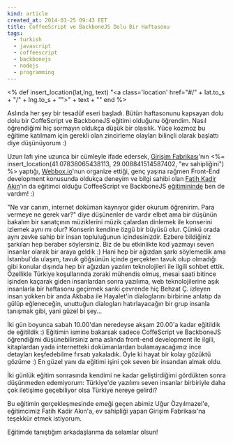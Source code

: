 ```yaml
---
kind: article
created_at: 2014-01-25 09:43 EET
title: CoffeeScript ve BackboneJS Dolu Bir Haftasonu
tags:
  - turkish
  - javascript
  - coffeescript
  - backbonejs
  - nodejs
  - programming
---
```


<% def insert_location(lat,lng, text)
		"<a class='location' href=\"#/" + lat.to_s + "/" + lng.to_s +  "\">" + text + "</a>"
	end	
%>

Aslında her şey bir tesadüf eseri başladı. Bütün haftasonunu kapsayan dolu dolu bir CoffeScript ve BackboneJS eğitimi olduğunu öğrendim. Nasıl öğrendiğimi hiç sormayın oldukça düşük bir olasılık. Yüce kozmoz bu eğitime katılmam için gerekli olan zincirleme olayları bilinçli olarak başlattı diye düşünüyorum :)


Uzun lafı yine uzunca bir cümleyle ifade edersek, [Girişim Fabrikası](http://girisimfabrikasi.com/)'nın 
<%= insert_location(41.07838065438113, 29.008841514587402, "ev sahipliğini") %>  yaptığı, [Webbox.io](http://webbox.io/)'nun organize ettiği, genç yaşına rağmen Front-End development konusunda oldukça deneyim ve bilgi sahibi olan [Fatih Kadir Akın](http://fatihak.in/)'ın da eğitimci olduğu CoffeeScript ve BackboneJS [eğitimininde](http://webbox.io/workshop/tr/coffee/) ben de vardım! :)


"Ne var canım, internet doküman kaynıyor gider okurum öğrenirim. Para vermeye ne gerek var?" diye düşünenler de vardır elbet ama bir düşünün bakalım bir sanatçının müziklerini müzik çalardan dinlemek ile konserini izlemek aynı mı olur? Konserin kendine özgü bir büyüsü olur. Çünkü orada aynı zevke sahip bir insan topluluğunun içindesinizdir. Ezbere bildiğiniz şarkıları hep beraber söylersiniz. Biz de bu etkinlikte kod yazmayı seven insanlar olarak bir araya geldik :) Hani hep bir ağızdan şarkı söylemedik ama İstanbul'da ulaşım, tavuk göğsünün içinde gerçekten tavuk olup olmadığı gibi konular dışında hep bir ağızdan yazılım teknolojileri ile ilgili sohbet ettik. Özellikle Türkiye koşullarında zoraki mühendis olmuş, mesai saati bitince işinden kaçarak giden insanlardan sonra yazılıma, web teknolojilerine aşık insanlarla bir haftasonu geçirmek sanki çevrende hiç Behzat Ç. izleyen insan yokken bir anda Akbaba ile Hayalet'in dialoglarını birbirine anlatıp da gülüp eğleneceğin, unuttuğun dialogları hatırlayacağın bir grup insanla tanışmak gibi, yani güzel bi şey...


İki gün boyunca sabah 10.00'dan neredeyse akşam 20.00'a kadar eğitildik de eğitildik :) Eğitimin ismine bakarsak sadece CoffeScript ve BackboneJS öğrendiğimi düşünebilirsiniz ama aslında front-end development ile ilgili, kitaplardan yada internetteki dokümanlardan bulamayacağımız ince detayları keşfedebilme fırsatı yakaladık. Öyle ki hayat bir kolay gözüktü gözüme :) En güzel yanı da eğitimi işini çok seven bir insandan almak oldu.


İki günlük eğitim sonrasında kendimi ne kadar geliştirdiğimi gördükten sonra düşünmeden edemiyorum: Türkiye'de yazılımı seven insanlar birbiriyle daha çok iletişime geçebiliyor olsa Türkiye nereye gelirdi?


Bu eğitimin gerçekleşmesinde emeği geçen abimiz Uğur Özyılmazel'e, eğitimcimiz Fatih Kadir Akın'a, ev sahipliği yapan Girişim Fabrikası'na teşekkür etmek istiyorum. 


Eğitimde tanıştığım arkadaşlarıma da selamlar olsun!